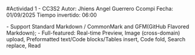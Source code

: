 #Actividad 1 - CC3S2
Autor: Jhiens Angel Guerrero Ccompi
Fecha: 01/09/2025
Tiempo invertido: 06:00
<p>
- Support Standard Markdown / CommonMark and GFM(GitHub Flavored Markdown);
- Full-featured: Real-time Preview, Image (cross-domain) upload, Preformatted text/Code blocks/Tables insert, Code fold, Search replace, Read

  
</p>
